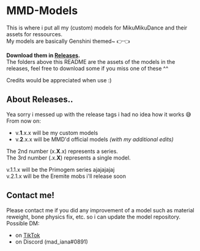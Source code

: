 # MMD-Models
This is where i put all my (custom) models for MikuMikuDance and their assets for ressources.<br>
My models are basically Genshini themed~ 👉👈

**Download them in [Releases](https://github.com/404madiana/MMD-Models/releases).**<br>
The folders above this README are the assets of the models in the releases, feel free to download some if you miss one of these ^^

Credits would be appreciated when use :)
## About Releases..
Yea sorry i messed up with the release tags i had no idea how it works 😅<br>
From now on:
- v.**1**.x.x will be my custom models
- v.**2**.x.x will be MMD'd official models _(with my additional edits)_

The 2nd number (x.**X**.x) represents a series.<br>
The 3rd number (.x.**X**) represents a single model.

v.1.1.x will be the Primogem series ajajajajaj<br>
v.2.1.x will be the Eremite mobs i'll release soon

## Contact me!
Please contact me if you did any improvement of a model such as material reweight, bone physics fix, etc.
so i can update the model repository.
<br>Possible DM:
- on [TikTok](https://www.tiktok.com/@mad_iana)
- on Discord (mad_iana#0891)
